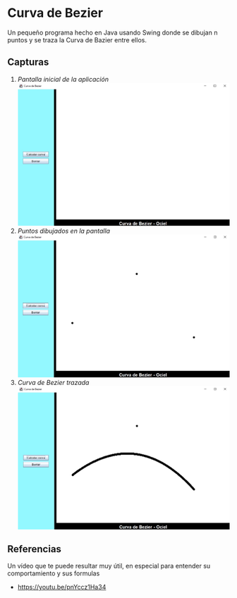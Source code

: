 # Curva de Bezier
Un pequeño programa hecho en Java usando Swing donde se dibujan n puntos y se traza la Curva de Bazier entre ellos.
## Capturas
1. *Pantalla inicial de la aplicación*
![Pantalla inicial de la aplicación](/img/1.jpg)
2. *Puntos dibujados en la pantalla*
![Puntos dibujados en la pantalla](/img/2.jpg)
3. *Curva de Bezier trazada*
![Curva de Bezier trazada](/img/3.jpg)
## Referencias
Un vídeo que te puede resultar muy útil, en especial para entender su comportamiento y sus formulas
- <https://youtu.be/pnYccz1Ha34>
